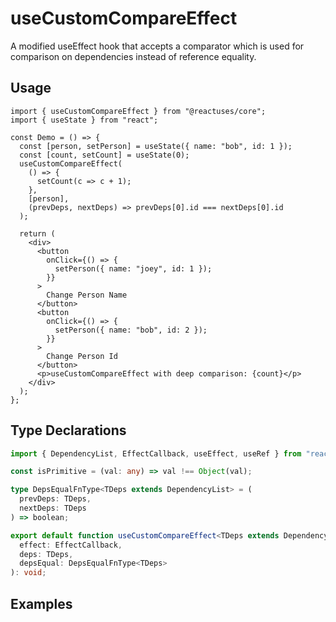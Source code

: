 # useCustomCompareEffect

A modified useEffect hook that accepts a comparator which is used for comparison on dependencies instead of reference equality.

## Usage

```tsx
import { useCustomCompareEffect } from "@reactuses/core";
import { useState } from "react";

const Demo = () => {
  const [person, setPerson] = useState({ name: "bob", id: 1 });
  const [count, setCount] = useState(0);
  useCustomCompareEffect(
    () => {
      setCount(c => c + 1);
    },
    [person],
    (prevDeps, nextDeps) => prevDeps[0].id === nextDeps[0].id
  );

  return (
    <div>
      <button
        onClick={() => {
          setPerson({ name: "joey", id: 1 });
        }}
      >
        Change Person Name
      </button>
      <button
        onClick={() => {
          setPerson({ name: "bob", id: 2 });
        }}
      >
        Change Person Id
      </button>
      <p>useCustomCompareEffect with deep comparison: {count}</p>
    </div>
  );
};
```

## Type Declarations

```ts
import { DependencyList, EffectCallback, useEffect, useRef } from "react";

const isPrimitive = (val: any) => val !== Object(val);

type DepsEqualFnType<TDeps extends DependencyList> = (
  prevDeps: TDeps,
  nextDeps: TDeps
) => boolean;

export default function useCustomCompareEffect<TDeps extends DependencyList>(
  effect: EffectCallback,
  deps: TDeps,
  depsEqual: DepsEqualFnType<TDeps>
): void;
```

## Examples
